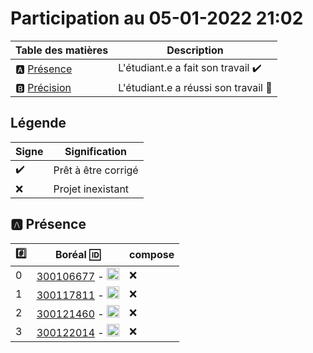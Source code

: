 # Participation au 05-01-2022 21:02

| Table des matières            | Description                                             |
|-------------------------------|---------------------------------------------------------|
| :a: [Présence](#a-présence)   | L'étudiant.e a fait son travail    :heavy_check_mark:   |
| :b: [Précision](#b-précision) | L'étudiant.e a réussi son travail  :tada:               |

## Légende

| Signe              | Signification                 |
|--------------------|-------------------------------|
| :heavy_check_mark: | Prêt à être corrigé           |
| :x:                | Projet inexistant             |

## :a: Présence

|:hash:| Boréal :id:                | compose       |
|------|----------------------------|---------------|
| 0 | [300106677](../300106677/Dockerfile) - <image src='https://avatars0.githubusercontent.com/u/71027895?s=460&v=4' width=20 height=20></image> | :x: |
| 1 | [300117811](../300117811/Dockerfile) - <image src='https://avatars0.githubusercontent.com/u/71027809?s=460&v=4' width=20 height=20></image> | :x: |
| 2 | [300121460](../300121460/Dockerfile) - <image src='https://avatars0.githubusercontent.com/u/71027883?s=460&v=4' width=20 height=20></image> | :x: |
| 3 | [300122014](../300122014/Dockerfile) - <image src='https://avatars0.githubusercontent.com/u/71392439?s=460&v=4' width=20 height=20></image> | :x: |
